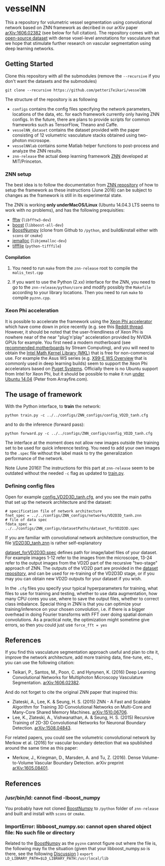 # vesselNN

This a repository for volumetric vessel segmentation using convolutional network based on ZNN framework as decribed in our arXiv paper [arXiv:1606.02382](http://arxiv.org/abs/1606.02382) (see below for full citation). The repository comes with an [open-source dataset](https://github.com/petteriTeikari/vesselNN_dataset/tree/4daf46cee49f411b759f04ff92b92dd1dbbc25b4) with dense voxel-level annotations for vasculature that we hope that stimulate further research on vascular segmentation using deep learning networks.

## Getting Started

Clone this repository with all the submodules (remove the `--recursive` if you don't want the datasets and the submodules)

```
git clone --recursive https://github.com/petteriTeikari/vesselNN
```

The structure of the repository is as following

* `configs` contains the config files specifying the network parameters, locations of the data, etc. for each framework currently only having ZNN configs. In the future, there are plans to provide scripts for common frameworks such as TensorFlow, Theano and Caffe.
* `vesselNN_dataset` contains the dataset provided with the paper consisting of 12 volumetric vasculature stacks obtained using two-photon microsope. 
* `vesselNNlab` contains some Matlab helper functions to post-process and analyze the ZNN results.
* `znn-release` the actual deep learning framework [ZNN](https://github.com/seung-lab/znn-release/) developed at MIT/Princeton.

### ZNN setup

The best idea is to follow the documentation from [ZNN repository](https://github.com/seung-lab/znn-release/) of how to setup the framework as these instructions (June 2016) can be subject to changes as the framework is still in its experimental state.

The ZNN is working  **only underMacOS/Linux** (Ubuntu 14.04.3 LTS seems to work with no problems), and has the following prequisities:
* [fftw](http://www.fftw.org/) (`libfftw3-dev`)
* [boost](http://www.boost.org/) (`libboost-all-dev`)
* [BoostNumpy](http://github.com/ndarray/Boost.NumPy) (clone from Github to `/python`, and build&install either with `scons` or `cmake`)
* [jemalloc](http://www.canonware.com/jemalloc/) (`libjemalloc-dev`)
* [tifffile](https://pypi.python.org/pypi/tifffile) (`python-tifffile`)

#### Compilation

1. You need to run `make` from the `znn-release` root to compile the `malis_test.cpp`

2. If you want to use the Python (2.xx) interface for the ZNN, you need to go to the `znn-release/python/core` and modify possibly the `Makefile` according to your library locations. Then you need to run `make` to compile `pyznn.cpp`.

### Xeon Phi acceleration

It is possible to accelerate the framework using the [Xeon Phi accelerator](http://www.intel.co.uk/content/www/uk/en/processors/xeon/xeon-phi-detail.html) which have come down in price recently (e.g. see this [Reddit thread](https://www.reddit.com/r/buildapcsales/comments/2kmlxp/other_intel_xeon_phi_coprocessor_31s1p_195_msrp/). However, it should be noted that the user-friendliness of Xeon Phi is nowhere near of the near "plug'n'play" acceleration provided by NVIDIA GPUs for example. You first need a modern motherboard (see [recommended motherboards](https://streamcomputing.eu/blog/2015-08-01/xeon-phi-knights-corner-compatible-motherboards/) by Stream Computing), and you will need to obtain the [Intel Math Kernel Library (MKL)](https://software.intel.com/en-us/intel-mkl) that is free for non-commercial use. For example the Asus WS series (e.g. [X99-E WS
Overview](https://www.asus.com/uk/Motherboards/X99E_WS/) that is commonly used in deep learning builds) seem to support the Xeon Phi accelerators based on [Puget Systems](https://www.pugetsystems.com/labs/hpc/Will-your-motherboard-work-with-Intel-Xeon-Phi-490/). Officially there is no Ubuntu support from Intel for Xeon Phi, but it should be possible to make it run [under Ubuntu 14.04](http://arrayfire.com/getting-started-with-the-intel-xeon-phi-on-ubuntu-14-04linux-kernel-3-13-0/) (Peter from Arrayfire.com).

## The usage of framework

With the Python interface, to **train** the network:

```
python train.py -c ../../configs/ZNN_configs/config_VD2D_tanh.cfg
```

and to do the inference (forward pass):

```
python forward.py -c ../../configs/ZNN_configs/config_VD2D_tanh.cfg
```

The interface at the moment does not allow new images outside the training set to be used for quick inference testing. You need to add your own images to the `.spec` file without the label mask to try the generalization performance of the network.

Note (June 2016)! The instructions for this part at `znn-release` seem to be outdated without the needed `-c` flag as updated to [train.py](https://github.com/seung-lab/znn-release/blob/master/python/train.py).

### Defining config files

Open for example [config_VD2D3D_tanh.cfg](/configs/ZNN_configs/config_VD2D3D_tanh.cfg), and you see the main paths that set up the network architecture and the dataset:

```
# specification file of network architecture
fnet_spec = ../../configs/ZNN_configs/networks/VD2D3D_tanh.znn
# file of data spec
fdata_spec = ../../configs/ZNN_configs/datasetPaths/dataset_forVD2D3D.spec
```

If you are familiar with convolutional network architecture construction, the file [VD2D3D_tanh.znn](https://github.com/petteriTeikari/vesselNN/blob/master/configs/ZNN_configs/networks/VD2D3D_tanh.znn) is rather self-explanatory

[dataset_forVD2D3D.spec](https://github.com/petteriTeikari/vesselNN/blob/master/configs/ZNN_configs/datasetPaths/dataset_forVD2D.spec) defines path for image/label files of your dataset. For example images 1-12 refer to the images from the microscope, 13-24 refer to the output images from the VD2D part of the recursive "two-stage" approach of ZNN. The outputs of the VD2D part are provided in the [dataset repository](https://github.com/petteriTeikari/vesselNN_dataset/tree/4daf46cee49f411b759f04ff92b92dd1dbbc25b4/experiments/VD2D_tanh), and can be used for re-training of the VD2D3D stage, or if you may you can obtain new VD2D outputs for your dataset if you wish.

In the `.cfg` files you specify your typical hyperparameters for training, what files to use for training and testing, whether to use data augmentation, how many CPU cores you use, where to save the output files, whether to correct class imbalance. Special thing in ZNN is that you can optimize your training/inference on your chosen convolution, i.e. if there is a bigger overhead in doing Fourier transforms with FFT over doing spatial domain convolutions. As a practical note, the optimization might sometime give errors, so then you could just use `force_fft = yes`

## References

If you find this vasculature segmentation approach useful and plan to cite it, improve the network architecture, add more training data, fine-tune, etc., you can use the following citation:

* Teikari, P., Santos, M., Poon, C. and Hynynen, K. (2016) Deep Learning Convolutional Networks for Multiphoton Microscopy Vasculature Segmentation. [arXiv:1606.02382](http://arxiv.org/abs/1606.02382).

And do not forget to cite the original ZNN paper that inspired this:

* Zlateski, A., Lee, K. & Seung, H. S. (2015) ZNN - A Fast and Scalable Algorithm for Training 3D Convolutional Networks on Multi-Core and Many-Core Shared Memory Machines. [arXiv:1510.06706](http://arxiv.org/abs/1510.06706).
* Lee, K., Zlateski, A., Vishwanathan, A. & Seung, H. S. (2015) Recursive Training of 2D-3D Convolutional Networks for Neuronal Boundary Detection. [arXiv:1508.04843](http://arxiv.org/abs/1508.04843).

For related papers, you could see the volumetric convolutional network by Merkow et al. (2016) for vascular boundary detection that wa spublished around the same time as this paper:

* Merkow, J., Kriegman, D., Marsden, A. and Tu, Z. (2016). Dense Volume-to-Volume Vascular Boundary Detection. arXiv preprint [arXiv:1605.08401](http://arxiv.org/abs/1605.08401).

## References

### /usr/bin/ld: cannot find -lboost_numpy

You probably have not cloned [BoostNumpy](http://github.com/ndarray/Boost.NumPy) to `/python` folder of `znn-release` and built and install with `scons` or `cmake`.

### ImportError: libboost_numpy.so: cannot open shared object file: No such file or directory

Related to the [BoostNumpy](http://github.com/ndarray/Boost.NumPy) as the `pyznn` cannot figure out where the file is, the following may fix the situation (given that your libboost_numpy.so is there, see the following [Discussion](https://github.com/ndarray/Boost.NumPy/issues/43) ) `export LD_LIBRARY_PATH=$LD_LIBRARY_PATH:/usr/local/lib`
